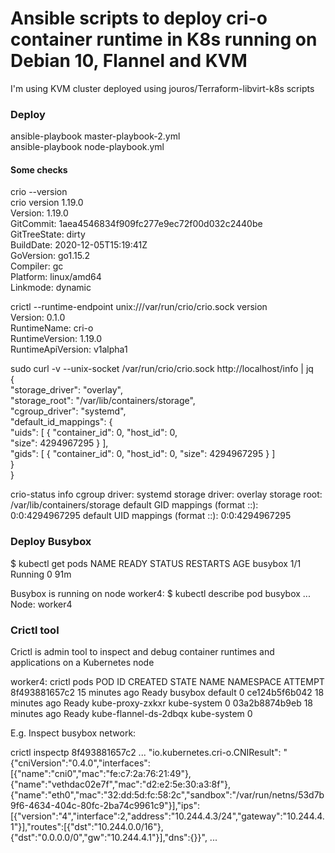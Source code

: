 # Ansible scripts to deploy cri-o container runtime in K8s running on Debian 10, Flannel and KVM

I'm using KVM cluster deployed using jouros/Terraform-libvirt-k8s scripts


### Deploy 

ansible-playbook master-playbook-2.yml  
ansible-playbook node-playbook.yml


#### Some checks

crio --version  
crio version 1.19.0  
Version:       1.19.0  
GitCommit:     1aea4546834f909fc277e9ec72f00d032c2440be  
GitTreeState:  dirty  
BuildDate:     2020-12-05T15:19:41Z  
GoVersion:     go1.15.2  
Compiler:      gc  
Platform:      linux/amd64  
Linkmode:      dynamic  

crictl --runtime-endpoint unix:///var/run/crio/crio.sock version  
Version:  0.1.0  
RuntimeName:  cri-o  
RuntimeVersion:  1.19.0  
RuntimeApiVersion:  v1alpha1  

sudo curl -v --unix-socket /var/run/crio/crio.sock http://localhost/info | jq  
{  
  "storage_driver": "overlay",  
  "storage_root": "/var/lib/containers/storage",  
  "cgroup_driver": "systemd",  
  "default_id_mappings": {  
    "uids": [
      {
        "container_id": 0,
        "host_id": 0,  
        "size": 4294967295
      }
    ],  
    "gids": [
      {
        "container_id": 0,
        "host_id": 0,
        "size": 4294967295
      }
    ]  
  }  
}  

crio-status info
cgroup driver: systemd
storage driver: overlay
storage root: /var/lib/containers/storage
default GID mappings (format <container>:<host>:<size>):
  0:0:4294967295
default UID mappings (format <container>:<host>:<size>):
  0:0:4294967295


### Deploy Busybox

$ kubectl get pods
NAME      READY   STATUS    RESTARTS   AGE
busybox   1/1     Running   0          91m

Busybox is running on node worker4:
$ kubectl describe pod busybox
...
Node:         worker4


### Crictl tool

Crictl is admin tool to inspect and debug container runtimes and applications on a Kubernetes node

worker4: crictl pods
POD ID              CREATED             STATE               NAME                    NAMESPACE           ATTEMPT
8f493881657c2       15 minutes ago      Ready               busybox                 default             0
ce124b5f6b042       18 minutes ago      Ready               kube-proxy-zxkxr        kube-system         0
03a2b8874b9eb       18 minutes ago      Ready               kube-flannel-ds-2dbqx   kube-system         0

E.g. Inspect busybox network:

crictl inspectp 8f493881657c2
...
"io.kubernetes.cri-o.CNIResult": "{\"cniVersion\":\"0.4.0\",\"interfaces\":[{\"name\":\"cni0\",\"mac\":\"fe:c7:2a:76:21:49\"},{\"name\":\"vethdac02e7f\",\"mac\":\"d2:e2:5e:30:a3:8f\"},{\"name\":\"eth0\",\"mac\":\"32:dd:5d:fc:58:2c\",\"sandbox\":\"/var/run/netns/53d7b9f6-4634-404c-80fc-2ba74c9961c9\"}],\"ips\":[{\"version\":\"4\",\"interface\":2,\"address\":\"10.244.4.3/24\",\"gateway\":\"10.244.4.1\"}],\"routes\":[{\"dst\":\"10.244.0.0/16\"},{\"dst\":\"0.0.0.0/0\",\"gw\":\"10.244.4.1\"}],\"dns\":{}}",
...



